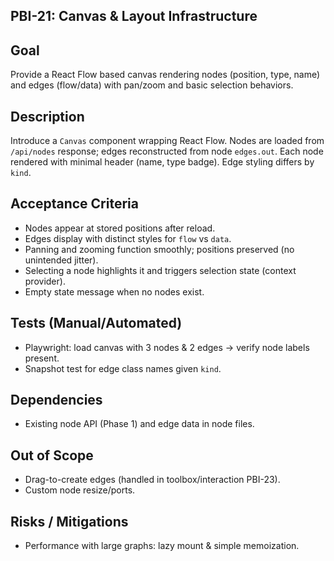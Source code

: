 ## PBI-21: Canvas & Layout Infrastructure

Goal
----
Provide a React Flow based canvas rendering nodes (position, type, name) and edges (flow/data) with pan/zoom and basic selection behaviors.

Description
-----------
Introduce a `Canvas` component wrapping React Flow. Nodes are loaded from `/api/nodes` response; edges reconstructed from node `edges.out`. Each node rendered with minimal header (name, type badge). Edge styling differs by `kind`.

Acceptance Criteria
-------------------
- Nodes appear at stored positions after reload.
- Edges display with distinct styles for `flow` vs `data`.
- Panning and zooming function smoothly; positions preserved (no unintended jitter).
- Selecting a node highlights it and triggers selection state (context provider).
- Empty state message when no nodes exist.

Tests (Manual/Automated)
------------------------
- Playwright: load canvas with 3 nodes & 2 edges → verify node labels present.
- Snapshot test for edge class names given `kind`.

Dependencies
------------
- Existing node API (Phase 1) and edge data in node files.

Out of Scope
------------
- Drag-to-create edges (handled in toolbox/interaction PBI-23).
- Custom node resize/ports.

Risks / Mitigations
-------------------
- Performance with large graphs: lazy mount & simple memoization.
